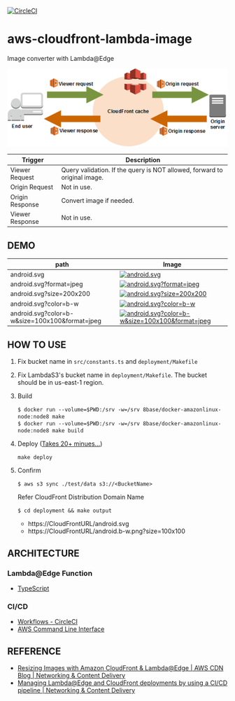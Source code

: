 [![CircleCI](https://circleci.com/gh/takkyuuplayer/aws-image-resize-exercise.svg?style=svg)](https://circleci.com/gh/takkyuuplayer/aws-image-resize-exercise)

# aws-cloudfront-lambda-image

Image converter with Lambda@Edge

![aws-lambda-edge.png](docs/aws-lambda-edge.png)

| Trigger         | Description                                                               |
| --------------- | ------------------------------------------------------------------------- |
| Viewer Request  | Query validation. If the query is NOT allowed, forward to original image. |
| Origin Request  | Not in use.                                                               |
| Origin Response | Convert image if needed.                                                  |
| Viewer Response | Not in use.                                                               |

## DEMO

| path                                           | Image                                                                                                                                                                                                                           |
| ---------------------------------------------- | ------------------------------------------------------------------------------------------------------------------------------------------------------------------------------------------------------------------------------- |
| android.svg                                    | [![android.svg](http://d3j1mtqm8uuzbf.cloudfront.net/android.svg)](http://d3j1mtqm8uuzbf.cloudfront.net/android.svg)                                                                                                            |
| android.svg?format=jpeg                        | [![android.svg?format=jpeg](https://d3j1mtqm8uuzbf.cloudfront.net/android.svg?format=jpeg)](https://d3j1mtqm8uuzbf.cloudfront.net/android.svg?format=jpeg)                                                                      |
| android.svg?size=200x200                       | [![android.svg?size=200x200](https://d3j1mtqm8uuzbf.cloudfront.net/android.svg?size=200x200)](https://d3j1mtqm8uuzbf.cloudfront.net/android.svg?size=200x200)                                                                   |
| android.svg?color=b-w                          | [![android.svg?color=b-w](https://d3j1mtqm8uuzbf.cloudfront.net/android.svg?color=b-w)](https://d3j1mtqm8uuzbf.cloudfront.net/android.svg?color=b-w)                                                                            |
| android.svg?color=b-w&size=100x100&format=jpeg | [![android.svg?color=b-w&size=100x100&format=jpeg](https://d3j1mtqm8uuzbf.cloudfront.net/android.svg?color=b-w&size=100x100&format=jpeg)](https://d3j1mtqm8uuzbf.cloudfront.net/android.svg?color=b-w&size=100x100&format=jpeg) |

## HOW TO USE

1. Fix bucket name in `src/constants.ts` and `deployment/Makefile`
2. Fix LambdaS3's bucket name in `deployment/Makefile`. The bucket should be in us-east-1 region.
3. Build

    ```
    $ docker run --volume=$PWD:/srv -w=/srv 8base/docker-amazonlinux-node:node8 make
    $ docker run --volume=$PWD:/srv -w=/srv 8base/docker-amazonlinux-node:node8 make build
    ```
4. Deploy ([Takes 20+ minues...](https://forums.aws.amazon.com/thread.jspa?threadID=237248))

    ```
    make deploy
    ```

5. Confirm

    ```
    $ aws s3 sync ./test/data s3://<BucketName>
    ```

    Refer CloudFront Distribution Domain Name

    ```
    $ cd deployment && make output
    ```

    * https://CloudFrontURL/android.svg
    * https://CloudFrontURL/android.b-w.png?size=100x100

## ARCHITECTURE

### Lambda@Edge Function

* [TypeScript](https://www.typescriptlang.org/)

### CI/CD

* [Workflows \- CircleCI](https://circleci.com/docs/2.0/workflows/)
* [AWS Command Line Interface](https://docs.aws.amazon.com/cli/index.html)

## REFERENCE

* [Resizing Images with Amazon CloudFront & Lambda@Edge \| AWS CDN Blog \| Networking & Content Delivery](https://aws.amazon.com/blogs/networking-and-content-delivery/resizing-images-with-amazon-cloudfront-lambdaedge-aws-cdn-blog/)
* [Managing Lambda@Edge and CloudFront deployments by using a CI/CD pipeline \| Networking & Content Delivery](https://aws.amazon.com/blogs/networking-and-content-delivery/managing-lambdaedge-and-cloudfront-deployments-by-using-a-ci-cd-pipeline/)